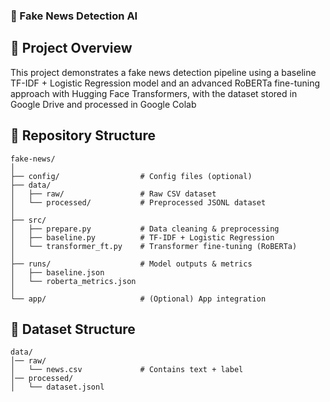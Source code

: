 ### 📰 Fake News Detection AI
## 📌 Project Overview
This project demonstrates a fake news detection pipeline using a baseline TF-IDF + Logistic Regression model and an advanced RoBERTa fine-tuning approach with Hugging Face Transformers, with the dataset stored in Google Drive and processed in Google Colab
## 📂 Repository Structure
```
fake-news/  
│  
├── config/                  # Config files (optional)  
├── data/  
│   ├── raw/                 # Raw CSV dataset  
│   └── processed/           # Preprocessed JSONL dataset  
│  
├── src/  
│   ├── prepare.py           # Data cleaning & preprocessing  
│   ├── baseline.py          # TF-IDF + Logistic Regression  
│   └── transformer_ft.py    # Transformer fine-tuning (RoBERTa)  
│  
├── runs/                    # Model outputs & metrics  
│   ├── baseline.json  
│   └── roberta_metrics.json  
│
└── app/                     # (Optional) App integration
```

## 📂 Dataset Structure
```
data/
│── raw/
│   └── news.csv             # Contains text + label
│── processed/
│   └── dataset.jsonl
```

